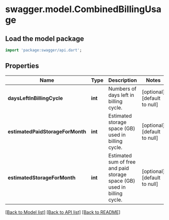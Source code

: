 # swagger.model.CombinedBillingUsage

## Load the model package
```dart
import 'package:swagger/api.dart';
```

## Properties
Name | Type | Description | Notes
------------ | ------------- | ------------- | -------------
**daysLeftInBillingCycle** | **int** | Numbers of days left in billing cycle. | [optional] [default to null]
**estimatedPaidStorageForMonth** | **int** | Estimated storage space (GB) used in billing cycle. | [optional] [default to null]
**estimatedStorageForMonth** | **int** | Estimated sum of free and paid storage space (GB) used in billing cycle. | [optional] [default to null]

[[Back to Model list]](../README.md#documentation-for-models) [[Back to API list]](../README.md#documentation-for-api-endpoints) [[Back to README]](../README.md)

